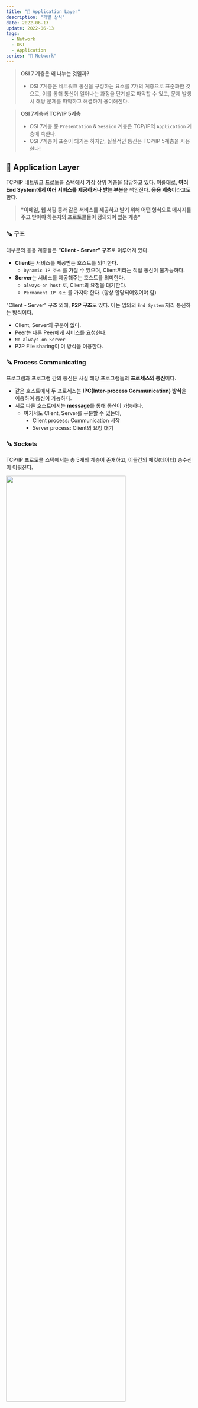 ```yaml
---
title: "📡 Application Layer"
description: "개발 상식"
date: 2022-06-13
update: 2022-06-13
tags:
  - Network
  - OSI
  - Application
series: "📡 Network"
---
```


> **OSI 7 계층은 왜 나누는 것일까?**
> - OSI 7계층은 네트워크 통신을 구성하는 요소를 7개의 계층으로 표준화한 것으로, 이를 통해 통신이 일어나는 과정을 단계별로 파악할 수 있고, 문제 발생 시 해당 문제를 파악하고 해결하기 용이해진다.

> **OSI 7계층과 TCP/IP 5계층**
> - OSI 7계층 중 `Presentation` & `Session` 계층은 TCP/IP의 `Application` 계층에 속한다.
> - OSI 7계층이 표준이 되기는 하지만, 실질적인 통신은 TCP/IP 5계층을 사용한다!

## 🧷 Application Layer
TCP/IP 네트워크 프로토콜 스택에서 가장 상위 계층을 담당하고 있다. 이름대로, **여러 End System에게 여러 서비스를 제공하거나 받는 부분**을 책임진다. **응용 계층**이라고도 한다.

> **"이메일, 웹 서핑 등과 같은 서비스를 제공하고 받기 위해 어떤 형식으로 메시지를 주고 받아야 하는지의 프로토콜들이 정의되어 있는 계층"**

### 🪚 구조
대부분의 응용 계층들은 **"Client - Server" 구조**로 이루어져 있다.
- **Client**는 서비스를 제공받는 호스트를 의미한다.
  - `Dynamic IP 주소` 를 가질 수 있으며, Client끼리는 직접 통신이 불가능하다.
- **Server**는 서비스를 제공해주는 호스트를 의미한다.
  - `always-on host` 로, Client의 요청을 대기한다.
  - `Permanent IP 주소` 를 가져야 한다. (항상 할당되어있어야 함)

"Client - Server" 구조 외에, **P2P 구조**도 있다. 이는 임의의 `End System` 끼리 통신하는 방식이다.
- Client, Server의 구분이 없다.
- Peer는 다른 Peer에게 서비스를 요청한다.
- `No always-on Server`
- P2P File sharing이 이 방식을 이용한다.

### 🪚 Process Communicating
프로그램과 프로그램 간의 통신은 사실 해당 프로그램들의 **프로세스의 통신**이다.
- 같은 호스트에서 두 프로세스는 **IPC(Inter-process Communication) 방식**을 이용하여 통신이 가능하다.
- 서로 다른 호스트에서는 **message**를 통해 통신이 가능하다.
  - 여기서도 Client, Server를 구분할 수 있는데,
    - Client process: Communication 시작
    - Server process: Client의 요청 대기

### 🪚 Sockets
TCP/IP 프로토콜 스택에서는 총 5개의 계층이 존재하고, 이들간의 패킷(데이터) 송수신이 이뤄진다.

<img src="https://img1.daumcdn.net/thumb/R1280x0/?scode=mtistory2&fname=https%3A%2F%2Fblog.kakaocdn.net%2Fdn%2FbQz6ga%2FbtqT02qo7Z6%2FqYgs2gKVdUP6yEkzWhw7mk%2Fimg.png" width="80%">

Application 계층을 제외한 **나머지 4계층은 모두 OS에 구현**되어 있다.
- 개발자에겐 보여지지 않는 부분이고, 내부적으로 알아서 패킷을 생성하고 주고 받는다.
- 그렇다면, Application 계층과 나머지 4계층의 제일 윗단인 Transport 계층은 어떻게 메세지를 주고 받을 수 있을까?

이때, **Socket**이라는 일종의 통로를 사용한다. 
- 이는 Application 계층과 Transport 계층 사이에 위치하여 Application 계층의 process에게 **Socket API나 함수를 제공**하여 메세지를 송수신할 수 있도록 돕는다.

### 🪚 Addressing Processes
메세지를 주고 받는 방법은 알았다. 하지만, 여러 Program이 있고, 그만큼 여러 Process가 존재할텐데, 어떤 Process가 메세지를 보냈는지 알아야 한다.
- 이를 위해서는 Process를 식별할 수 있는 **식별자**가 필요하다.
- 그리고 하나의 호스트에는 많은 process가 동작 가능하기에, **IP 주소만으로는 식별이 불가능**하다.

따라서 **IP 주소 + Port #**을 식별자로서 사용한다.
- Port #은 아래와 같이 대표적으로 사용되는 예가 있다.
  - HTTP server: 80
  - HTTPS server: 443
  - Mail server: 25
  - Well Known Port #: 0 ~ 1024

### 🪚 Application Layer Protocol Defines
응용 계층 프로토콜의 규정이다. 아래에 대한 규정이 있어야 한다.

1. Types of message exchange
: message는 **요청** 또는 **응답**일 수 있다. (request or response)

2. Message Syntax
: message의 어느 field가 어떻게 기술되어야 하고, 각각의 field는 어떻게 구분되는지에 대한 정보

3. Message Semantics
: 각 field에 담긴 정보의 의미

4. Rules
: 언제, 어떻게 process들이 요청하고 응답해야 하는지에 대한 정보

### 🪚 Transport Layer가 제공하는 Service
응용 계층은 전송 계층과 통신한다. 전송 계층은 2가지 종류의 서비스를 제공할 수 있는데, 아래와 같다.
- **Reliable한 Service**
  - 데이터의 Write와 Read가 동일하게 발생하여 Sync가 맞다.
  - ex. File transfer
- **Unreliable한 Service**
  - 데이터를 바로바로 전송하여 딜레이가 적다.
  - ex. Audio

### 🪚 Application Layer Protocols
인터넷은 응용 계층에 2개의 전송 프로토콜을 제공한다. TCP(Transmission Control Protocol)과 UDP(User Datagram Protocol)이다.
- 이는 응용 계층이 아니라 전송 계층의 프로토콜이다!

### 🪚 TCP
Transmission Control Protocol, 이름 그대로 전송을 제어하는 프로토콜이라고 생각할 수 있다.
- **Reliable**하다.
- `3-way handshake` 를 통해 초기 연결을 설정한다.
- **Flow control(흐름 제어)**: 수신측의 상태를 확인하면서 전송을 이어간다.
  - 수신 데이터를 담는 `Buffer` 는 유한한 자원이므로, **Overflow**가 발생할 수 있다.
  - 따라서 수신측의 `Buffer` 가 수용 가능한 만큼을 전송한다.
- **Congesting control(혼잡 제어)**: 네트워크 상태를 확인하면서 전송을 이어간다.
  - 네트워크가 혼잡하다면, 보내는 패킷 양을 제어하여 전송한다.
- Timing, Security, Minimum Throughput guarantee를 제공하지 않는다.
- **Connection-Oriented**: 물리적 연결이 아닌 논리적 연결로, **순서에 맞게 손실 없이 데이터를 전송**한다.

모든 TCP 연결은 `Full-duplex`, `Point to Point` 방식이다.
- `Full-duplex` 는 전송이 양방향으로 동시에 일어날 수 있음을 의미하고,
- `Point to Point` 는 각 연결이 정확히 2개의 목적 포인트를 가짐을 의미한다.
  - 따라서 **TCP는 멀티캐스팅이나 브로드캐스팅을 지원하지 않는다.**

> 인터넷은 기본적으로 **Best-Effort Service**로, 신뢰성을 보장하지 않는다.

### 🪚 UDP
User Datagram Protocol
- **Unreliable**하다.
  - Network 계층의 data를 응용 계층으로 바로 전달하기에 매우 단순한 구조이다.
- **Connection-Less** (비연결형 프로토콜)
- IP 데이터그램을 **캡슐화**하여 보내는 방법과, **연결 설정 없이** 보내는 방법을 제공한다.
- **빠른 데이터 처리**를 요구하는 경우 사용할 수 있다.
- TCP에서 필요했던 초기 연결 설정 메세지보다 적은 메세지를 요구한다.

---

## 🧷 HTTP
HTTP (Hyper Text Transfer Protocol)
: 웹의 응용 계층 프로토콜이다.

- 이는 클라이언트 프로그램과 서버 프로그램으로 구현된다.
- 서로 다른 end system에서 수행되는 클라이언트와 서버 프로그램은 **HTTP 메세지를 통해 통신**한다.
  - 기본적으로, 클라이언트는 **어떠한 자원(object)을 요청**하고, 서버는 이를 찾아 **응답**하는 형태이다.
- 그리고 이는 신뢰성을 필요로 하므로, **TCP 프로토콜을 사용**한다.
  - 통신은 "연결 초기화(클라이언트) -> 연결 수락(서버) -> HTTP 메세지 교환 -> 연결 종료"
- HTTP는 **State-less**하다. 따라서, 과거 정보에 대한 관리를 하지 않는다.

이러한 HTTP 연결에는 **두 가지 타입**이 존재하는데, 아래와 같다.

**Non-persistent HTTP**
- 이름 그대로, 영구적이지 않다. 
- 여러 객체의 교환을 위해서는 여러 개의 연결을 필요로 한다. (일회성 연결을 여러 번 사용)

**Persistent HTTP**
- 동일한 서버와 여러 번 통신하는 경우, 불필요하게 일회성 연결을 반복하는 것을 막고자 한다.
- 연결 하나를 고정적으로 열어두고 사용한다.

HTTP 프로토콜을 사용한 통신의 `response time` 을 구하기 위해 간단한 `Non-persistent HTTP` 에 대한 예제를 살펴본다.

<img src="https://velog.velcdn.com/images%2Fkms9887%2Fpost%2F2d2d7518-b78c-47d2-89ec-00b9805aa03d%2Fimage.png" width="50%">

- RTT(Round Trip Time): 클라이언트와 서버 간 패킷이 갔다 오는데 걸리는 시간
- 그림에서 볼 수 있듯, 연결을 초기화하고, 자원 요청한 후 이를 받는데 걸리는 시간은 **2RTT + file transmission rate**이다.

### 🪚 HTTP methods
HTTP는 요청 메소드를 정의하여 주어진 자원에 수행하길 원하는 행동을 나타낸다. 주요 메소드는 아래와 같다.

**GET**
: 특정 자원의 표시를 요청한다. 이를 사용하는 요청은 오직 데이터를 받기만 한다.

**HEAD**
: GET 요청과 동일한 응답을 요청하지만, 응답 본문을 포함하지 않는다.

**POST**
: 특정 자원에 객체(엔티티)를 제출할 때 사용된다. 이는 서버의 상태 변화를 일으킬 수 있다.

**PUT**
: 요청 payload를 사용해 새로운 자원을 생성하거나, 기존의 자원을 수정하는 데 사용된다.

**PATCH**
: PUT은 자원 자체의 교체를 요구하지만, PATCH는 자원의 부분적인 수정만을 요청할 때 사용된다.

### 🪚 GET & POST?
두 메소드 모두 서버에 무엇인가를 요청할 때 사용하는 메소드이다. 하지만 HTTP 메소드의 목적은 특정 자원에 수행하길 원하는 행동을 명시하는 것이므로, 혼용되어서는 안된다. 따라서 두 메소드의 차이점을 알아본다.

**GET**
- 요청하는 데이터가 `HTTP Request Message` 의 `Header` 부분에 담겨서 전송된다. 
  - 때문에 `url` 상에서 `?` 뒤에 데이터가 붙어 요청을 보내게 되는 것이다. 
  - 이러한 방식은 `url` 에 요청하는 데이터가 담겨가기 때문에 **전송할 수 있는 데이터의 크기가 제한적**이다. 
  - 또한 **보안**이 필요한 데이터에 대해서는 데이터가 **그대로 노출되므로 적절하지 않다.** (ex. 비밀번호)
- GET 요청은 캐싱될 수 있고, 브라우저 히스토리에 남는다.
- 아스키 코드만 전송할 수 있다.

**POST**
- 요청하는 데이터가 `HTTP Request Message` 의 `Body` 부분에 담겨서 전송된다.
  - **전송할 수 있는 데이터의 크기가 GET 방식보다 크고, 보안면에서 조금 더 낫다.** (하지만 암호화를 하지 않는다면, 언제든 노출될 수 있다.)
- POST 요청은 캐싱될 수 없고, 브라우저 히스토리에 남지 않는다.
- 데이터 타입에 구애받지 않는다. **이진 데이터 또한 가능**하다.

GET은 **데이터를 가져와서 보여주는 용도**로 사용한다. 즉, **서버에 어떤 변경사항을 발생시키지 않는다.** 하지만 POST는 **서버의 값이나 상태를 변경하기 위해 사용**한다.

또한, GET 요청은 캐싱될 수 있다고 했다. 그러므로, 기존에 캐싱되었던 데이터가 또다시 응답될 가능성이 있다. POST 방식으로 요청해야 할 데이터를 크기가 작다는 이유로 GET 방식으로 요청한다면, 목적에 맞지 않는 응답을 받을 가능성이 있다!

### 🪚 HTTP response status code
HTTP 응답 상태 코드는 특정 HTTP 요청(위에서 다룬 요청들)이 성공적으로 완료되었는지, 혹은 어떠한 문제가 발생했는지 알려준다. 응답은 총 5개의 그룹으로 나눠진다.
- 정보를 제공하는 응답(1xx)
- 성공적인 응답(2xx)
- 리다이렉트(3xx)
- 클라이언트 에러(4xx)
- 서버 에러(5xx)

그리고 흔하게 볼 수 있는 코드는 다음과 같다.

**200**: 요청이 성공적으로 처리되었다. 그리고 이 성공이라는 의미는 HTTP 메소드에 따라 다르다.
- GET: 자원을 불러와서 message body에 전송되었다.
- HEAD: header가 message body에 있다.
- PUT or POST: 수행 결과에 대한 자원이 message body에 전송되었다.

**400**: 이 응답은 잘못된 문법으로 인해 서버가 요청을 이해할 수 없음을 의미한다.

**401**: 비인증을 의미한다. 클라이언트는 요청한 응답을 받기 위해 스스로를 인증해야 한다.

**404**: 서버는 요청받은 자원을 찾을 수 없다. 
- 서버들은 비인증 클라이언트로부터 자원을 숨기기 위해 이 응답을 403 대신에 전송할 수도 있다.

**418**: 서버는 커피를 찻 주전자에 끓이는 것을 거절한다.

**500**: Internal Server Error, 서버가 처리 방법을 모르는 상황이 발생했음을 의미한다.
- 서버 개발자라면 가장 많이 볼 수 있을 코드이다...

---

## 🧷 HTTP/2
이전까지 언급한 HTTP/1.1은 Persistent HTTP로, TCP 통신 1개당 요청 1개를 고정적으로 처리해야 하는 구조였다.
- 하지만 여러 요청이 있고, 제일 먼저 처리되는 요청의 요청량이 매우 많은 경우, 뒤의 요청들은 대기해야 한다.
  - 이를 **Head-Of-Line Blocking 문제**라 한다. 그리고 이는 HTTP/2에서 해결하고 있다.

### 🪚 HTTP/2: HOL blocking 해결
<img src="../../images/Network/HOLblocking.jpeg" width="80%">

요청에 대한 응답을 **frame이라는 단위로 쪼개어 전송**한다.
- 위 그림에서, 비교적 요청량이 적은 O2, O3, O4의 응답 속도는 빨라지고, O1은 비교적 느리게 응답받을 것이다.

---

## 🧷 HTTP/3
HTTP/2는 HOL blocking 문제를 해결한 듯하다. 하지만, TCP 프로토콜을 사용하는 이상, TCP 패킷이 네트워크 경로상에서 손실된다면 입력 스트림에 공백이 생겨 그 다음에 오는 데이터(바이트)도 **재전송**으로 인해 지연이 발생한다. (TCP는 전송 제어 프로토콜이므로, 재전송을 수행)
- 특히, HTTP/2는 **여러 개의 HTTP 스트림을 하나의 TCP 연결로 처리**하기에 손실에 대해 더 크게 영향을 받는다.

따라서, HTTP/3가 등장하게 되었고, 이는 TCP가 아닌 **UDP를 사용**한다.
- 정확하게는 **QUIC**라는 프로토콜 위에서 돌아가는 HTTP이다.
  - QUIC(Quick UDP Internet Connection)

TCP는 3-way-handshake, 연결 종료 시 사용하는 4-way-handshake 등 오버헤드와 HOL blocking 문제를 피할 수 없다. 하지만 **QUIC는 TCP handshake 과정을 최적화하는 것에 초점을 맞춰 설계**되었다.
- 기본적으로 UDP는 데이터그램 방식을 사용하기에 각 패킷 간의 순서가 존재하지 않는 **독립적인 패킷**이다.

아래는 각 HTTP 버전에 대한 간략한 그림이다.

<img src="../../images/Network/HTTP1,2,3.jpeg" width="80%">

---

## 🧷 HTTP & HTTPS
<img src="https://www.cloudflare.com/img/learning/security/glossary/what-is-ssl/http-vs-https.svg" width="70%">

### 🪚 HTTP의 문제점
- HTTP는 평문 통신이므로 도청이 가능하다.
- 통신 상대를 확인하지 않아 위장이 가능하다.
- 완전성을 증명할 수 없어 변조가 가능하다.

> 위의 문제들은 암호화를 사용하지 않는 모든 프로토콜에도 적용되는 문제점이다.

각 문제점을 하나하나 살펴보면,

❗️**TCP/IP는 도청 가능한 네트워크다.**
- TCP/IP 구조의 통신은 전부 통신 경로 상에서 엿볼 수 있다. 패킷을 수집하는 것만으로도 도청이 가능하다. 따라서 **암호화**의 과정이 필요하다.

> 보완방법
1. 통신 자체를 암호화 `SSL(Secure Socket Layer)` 또는 `TLS(Transport Layer Security)` 프로토콜과 조합함으로써 HTTP의 통신 내용을 암호화할 수 있다. 
   1. SSL을 조합한 HTTP를 **HTTPS(HTTP Secure)** 또는 **HTTP over SSL**이라 한다.
2. 콘텐츠를 암호화한다. 말 그대로 HTTP를 사용해서 운반하는 내용인 **HTTP message에 포함되는 콘텐츠만 암호화**한다. 수신측에서는 이를 **복호화하는 과정이 필요**하다.

❗️**통신 상대를 확인하지 않아 위장이 가능하다.**
- HTTP에 의한 통신은 상대방을 확인하는 처리가 없어 누구든지 요청을 보낼 수 있다. IP 주소나 포트 등에서 그 웹 서버에 접근 제한이 없는 경우, 요청이 오면 무조건 응답을 반환해야 한다. 그렇기에 아래와 같은 문제점을 유발한다.

1. 요청을 보낸 곳의 웹 서버가 원래 의도한 응답을 보내야 하는 웹 서버인지 확인 불가능하다.
2. 응답을 반환한 곳의 클라이언트가 원래 의도한 요청을 보낸 클라이언트인지 확인 불가능하다.
3. 통신하고 있는 상대가 접근이 허가된 상대인지 확인 불가능하다.
4. 어디에서 누가 요청을 보낸 것인지 확인 불가능하다.
5. 의미없는 요청 또한 수신하여 DoS 공격을 방지할 수 없다.

> 보완 방법
1. 위에서 언급한 `SSL` 은 상대를 확인하는 수단으로 **증명서**를 제공한다. 증명서는 신뢰할 수 있는 **제 3의 기관에 의해 발행**되는 것이기에 서버나 클라이언트를 증명할 수 있다. 그리고 이를 이용해 통신 상대가 내가 통신하고자 하는 서버임을 나타낼 수 있고, 이용자는 개인 정보 누설 등의 위험성이 줄어들게 된다. (또한 클라이언트는 이 증명성를 이용해 본인 확인을 하고, 웹 사이트 인증에서도 사용할 수 있다.)

> **DoS(Denial-of-Service) Attack**
> : 시스템을 악의적으로 공격해 해당 시스템의 자원을 부족하게 하여 원래 의도된 용도로 사용하지 못하게 하는 공격이다.
> - 대량의 패킷을 통신망으로 보내고, 특정 서버에 수많은 접속 시도를 하는 등으로 정상적인 서비스 제공을 하지 못하게 한다. 
> - **통신 상대를 확인하지 않는 HTTP 통신의 특성상 이를 방지할 수 없다.**

❗️**완전성을 증명할 수 없어 변조가 가능하다.**
- 완전성은 정보의 정확성을 의미한다. "서버 또는 클라이언트에서 수신한 내용이 송신측에서 보낸 내용과 일치한다는 것을 보장할 수 없다"는 것이다. 
- 요청이나 응답이 발신된 후, 상대가 수신하기 전까지 누군가에 의해 변조되더라도 이 사실을 알 수 없다. 이와 같이 공격자가 요청이나 응답을 가로채 변조하는 공격을 **중간자 공격, Man in the middle**이라 한다.

> 보완 방법
1. `MD5`, `SHA-1` 등의 해시 값을 확인하는 방법과 디지털 서명을 확인하는 방법이 존재하지만, 이는 확실한 방법은 아니다. 
2. 확실한 방지를 위해서는 **HTTPS**를 사용해야 한다. 왜냐면, `SSL` 에는 인증이나 암호화, 메세지 다이제스트(해시) 기능을 제공하고 있기 때문이다.

> **메세지 다이제스트**
> : **메세지(데이터)의 해시값**(다이제스트 값)을 계산하여 데이터와 함께 전송한다. 중간자 공격이 발생하더라도, 다이제스트 값을 확인함으로써 데이터의 변조 사실을 확인할 수 있다.
> - 데이터의 무결성을 보장해주는 방법이다.

> **SSL과 TLS**
> : SSL은 TLS은 이전 버전의 프로토콜이다. 혼합되어 많이 사용한다.

### 🪚 HTTPS
이는 HTTP에 암호화와 인증, 그리고 완전성 보호를 더한 것이다. 

HTTPS는 **SSL을 덮어쓴 HTTP**라고 할 수 있다. 새로운 응용 계층의 프로토콜은 아니다.
- HTTP 통신하는 소켓 부분을 `SSL(Secure Socket Layer)` 또는 `TLS(Transport Layer Security)` 라는 프로토콜로 대체한 것이다.
- HTTP는 TCP와 직접 통신했지만, **HTTPS에서는 HTTP는 SSL과 통신하고, SSL이 TCP와 통신**하게 된다.

❓**모든 웹 사이트에서 HTTPS를 사용해도 될까?**
- 당연하게도, 평문 통신에 비해 암호화된 통신은 더 많은 자원을 요구한다. 통신마다 이러한 추가 자원 소비는 서버 한 대당 평균 요청 처리량을 감소시킨다.
- 하지만 최근에는 하드웨어의 발달로 HTTPS 통신에서의 속도 저하가 거의 일어나지 않으며, 새로운 표준인 HTTP 2.0을 함께 이용하면 오히려 HTTP보다 더 빠르게 동작한다.
- 따라서 현재는 모든 웹 페이지에서 HTTPS를 적용하는 방향으로 바뀌어 가고 있다.

> **HTTPS와 구글**
> - 구글은 2014년, 모든 웹 사이트에 HTTPS를 요구했고, SSL 보안 사이트에 대해 높은 검색 순위로 보상했다. 
> - 이후 2018년에는 검색 순위 보상이 아닌, SSL 인증서가 없는 사이트에 대한 불이익을 가했다. (해당 사이트는 Chrome 브라우저에 "안전하지 않음"이라 표시된다.)

---

## 🧷 SMTP
Simple Mail Transfer Protocol의 약자로, 인터넷에서 이메일을 보내기 위해 사용되는 프로토콜이다.
- Port #은 25
- TCP를 사용하여, 송신측의 내용과 수신측의 내용이 같아야 한다.

### 🪚 SMTP & HTTP
**HTTP**
- 요청을 하면 데이터를 전송한다. (pull)
- 아스키 코드를 사용한 요청과 응답, 상태 코드 존재
- content type이 한 type으로만 전송 가능하다.

**SMTP**
- 요청과 상관없이 데이터를 전송한다. (push)
- 아스키 코드를 사용한 요청과 응답, 상태 코드 존재
- content type이 한 가지로 제한되지 않고, 여러 type으로 전송 가능하다.

### 🪚 Mail Access Protocols
<img src="../images/../../images/Network/mailaccessprotocol.jpeg" width="80%">

Mail Access Protocol: 사용자 요청에 대한 응답을 처리하기 위해 메일 서버가 사용하는 프로토콜로, IMAP, POP3가 있다.

1. 발신자가 메일 전송을 요청하면, SMTP를 이용해 발신자의 메일 서버에 메일을 push한다.
2. 발신자의 메일 서버에서 수신자의 메일 서버로 해당 메일을 다시 push한다.
3. 수신자의 메일 서버에서는 이를 가지고 있다가, 수신자가 메일 확인을 요청하면, IMAP or POP3와 같은 Mail Access Protocol을 사용해 응답을 보낸다.

---

## 🧷 DNS
Domain Name System의 약자로, 응용 계층의 프로토콜이다. **여러 Name Server의 계층 구조로 구현된 분산 데이터베이스**이다. 
- IP 주소와 그에 해당하는 Name을 매핑시키기 위해 DB에 이를 저장하는데, 1개의 DB로는 많은 요청에 대한 처리가 불가능하기에 분산 DB를 사용한다.

### 🪚 DNS Services
- Host Name -> Name 변환
- Host Aliasing
- Mail Server Aliasing
- Load Distribution(하나의 이름을 가진 여러 IP 주소가 가능하게 함으로써, 한 서버로 요청이 몰리지 않게 분산)

### 🪚 DNS Round Robin 방식
**문제점**
1. 서버의 수만큼 공인 IP 주소가 필요하다. 
   1. 서버 부하의 분산을 위해 서버의 수를 늘리기 위해서는 그만큼의 공인 IP가 필요하다.
2. 균등하게 분산되지 않는다. 
   1. 모바일 사이트와 같은 경우, 스마트폰의 접속은 "캐리어 게이트웨이"라는 프록시 서버를 경유한다. 프록시 서버에서는 이름 변환 결과가 일정 시간동안 캐싱되어, 같은 프록시 서버를 경유하는 접속은 캐싱이 남아있는 동안 같은 서버로 접속된다.
   2. 또한, PC용 웹 브라우저도 DNS 질의 결과를 캐싱하기에 균등한 부하 분산이 제대로 이루어지지 않는다. 
3. 서버가 다운되어 확인이 불가하다.
   1. DNS 서버는 웹 서버의 부하나 접속 수 등의 상황에 따라 질의결과를 제어할 수 없다. 즉, 웹 서버의 부하가 높아 응답이 느려지거나, 접속 수가 가득 차서 접속을 처리할 수 없는 상황이어도 이를 감지하지 못한다. 
   2. 이는 사용자들에게 다운된 서버로 연결시키기도 한다.

따라서 Round Robin 방식을 기반으로 다른 SW와 조합해서 관리해야 한다. 아래는 그러한 **DNS 스케줄링 알고리즘**이다.

- **Weighted Round Robin(WRR)**
  - 각각의 웹 서버에 가중치를 부여하여 분산 비율을 변경한다. 물론 가중치가 큰 서버일수록 빈번하게 선택되므로 처리능력이 높은 서버는 가중치를 높게 설정하는 것이 좋을 것이다.
- **Least Connection**
  - 접속 클라이언트 수가 가장 적은 서버를 선택한다. 로드밸런서에서 실시간으로 connection 수를 관리하거나 각 서버에서 주기적으로 알려주는 것이 필요하다.
   
---

## 🧷 웹 통신의 큰 흐름
### 🪚 주소창에 특정 URL 값을 입력시키면 어떤 일이 일어날까?

**브라우저**
1. URL에 입력된 값을 브라우저 내부에서 파싱한다. (프로토콜, URL, Port #)
   1. Port #를 명시하지 않아도 브라우저에 설정된 기본값으로 지정한다.(HTTP: 80, HTTPS: 443)
2. 조사된 의미에 따라 HTTP 요청 메세지를 만든다.
3. 만들어진 메세지를 웹 서버로 전송한다.

이때 만들어진 메세지 전송은 브라우저가 하는 것이 아닌 OS에 의뢰하여 전송한다. (브라우저는 메세지를 네트워크에 송출하는 기능이 없다.)
- 단, OS에 의뢰할 떄는 도메인명이 아닌 **IP 주소**로 메세지를 받을 상대를 지정해야 하는데, 이 과정에서 **DNS 서버를 조회**한다.

**프로토콜 스택, LAN 어댑터**
1. 프로토콜 스택이 브라우저로부터 메세지를 받는다.
2. 브라우저로부터 받은 메세지를 패킷 속에 저장한다.
3. 수신처 주소 등의 제어 정보를 덧붙여 패킷을 LAN 어댑터에 넘긴다.
4. LAN 어댑터는 다음 Hop의 MAC 주소를 붙인 프레임을 전기 신호로 변환한다.
5. 신호를 LAN 케이블에 송출한다.

프로토콜 스택은 통신 중 오류가 발생했을 때, 이 제어 정보를 사용해 고쳐 보내거나, 각종 상황을 조절하는 등 다양한 역할을 하게 된다.

**허브, 스위치, 라우터**
1. LAN 어댑터가 송신한 프레임은 스위칭 허브를 경유해 인터넷 접속용 라우터에 도착한다.
2. 라우터는 패킷을 프로바이더(통신사)에게 전달한다.
3. 인터넷으로 접속한다.

**액세스 회선, 프로바이더**
1. 패킷은 인터넷의 입구에 있는 액세스 회선(통신 회선)에 의해 POP(Point of Presence)까지 운반된다.
2. POP를 거쳐 인터넷의 핵심부로 들어간다.
3. 수 많은 고속 라우터들 사이로 패킷이 목적지로 흘러간다.

**방화벽, 캐시서버**
1. 패킷은 인터넷을 통과하여 웹 서버측의 LAN에 도착한다.
2. 기다리고 있던 방화벽이 도착한 패킷을 검사한다.
3. 패킷이 웹 서버까지 가야하는지 가지 않아도 되는지를 판단하는 캐시 서버가 존재한다.

굳이 서버까지 가지 않아도 되는 경우는 다음과 같다. 액세스한 페이지의 데이터가 캐시서버에 있으면 웹 서버에 의뢰하지 않고 바로 그 값을 읽을 수 있다. 페이지 데이터 중 다시 이용할 수 있는 것이 있으면 이는 캐시 서버에 저장된다.

**웹 서버**
1. 패킷이 물리적인 웹 서버에 도착하면 웹 서버의 프로토콜 스택은 패킷을 추출해 메세지를 복원하고, 웹 서버 애플리케이션에 넘긴다.
2. 메세지를 받은 웹 서버 애플리케이션은 요청 메세지에 따른 데이터를 응답 메세지에 넣어 클라이언트로 전송한다.
3. 왔던 방식의 반대로 응답 메세지가 클라이언트에 전달된다.

> ❓ **주소창에 http 나 https와 같은 프로토콜을 명시하지 않아도 자동으로 해당 프로토콜이 붙는 이유?**
> - 브라우저에서 제공하는 기능으로, 도메인만 입력받은 경우 브라우저는 **기본값으로 HTTP 프로토콜**을 사용해 접속을 시도한다. (Port #: 80)
> - HTTPS가 적용된 페이지라면, HTTP 접속 시도 시 301, 302 상태 코드를 반환해 **리다이렉트하라는 메세지**를 브라우저로 보낸다. 이를 받은 브라우저는 HTTPS로 다시 접속하게 된다.
> - 한 번이라도 HTTPS로 접속한 적이 있다면, HTTP를 허용하지 않고 HTTPS를 사용하는 연결만 허용하는 기능인 **HSTS(HTTP Strict Transport Security)** 목록에 저장된다. 이후 접속 시에는 곧바로 HTTPS 요청을 하게 된다.

---

## 📕 참고
- [OSI 7 Layer vs TCP/IP 5 Layer](https://velog.io/@osk3856/TCP-Updated-Model)
- [Application Layer 개요](https://ddongwon.tistory.com/71)
- [Part 1-3 Network](https://github.com/JaeYeopHan/Interview_Question_for_Beginner/tree/master/Network)
- [HTTP 요청 메서드](https://developer.mozilla.org/ko/docs/Web/HTTP/Methods)
- [HTTP 2, HTTP 3](https://woojinger.tistory.com/85)
- [서비스 거부 공격](https://ko.wikipedia.org/wiki/%EC%84%9C%EB%B9%84%EC%8A%A4_%EA%B1%B0%EB%B6%80_%EA%B3%B5%EA%B2%A9)
- [SSL이란 무엇인가요?](https://www.cloudflare.com/ko-kr/learning/ssl/what-is-ssl/)
- [브라우저에 URL을 입력했을 때 발생하는 일들](https://deveric.tistory.com/97)